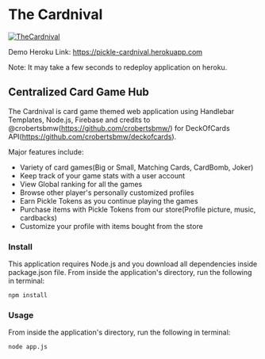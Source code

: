 # The Cardnival

[![TheCardnival](https://firebasestorage.googleapis.com/v0/b/bigorsmall-9c0b5.appspot.com/o/TheCardnival.png?alt=media&token=fdde8240-6b78-4bab-b070-d81f77518b80)](https://pickle-cardnival.herokuapp.com "TheCardnival")

Demo Heroku Link: https://pickle-cardnival.herokuapp.com

Note: It may take a few seconds to redeploy application on heroku.


## Centralized Card Game Hub
The Cardnival is card game themed web application using Handlebar Templates, Node.js, Firebase and credits to @crobertsbmw(https://github.com/crobertsbmw/) for DeckOfCards API(https://github.com/crobertsbmw/deckofcards).

Major features include:

<ul>
<li>Variety of card games(Big or Small, Matching Cards, CardBomb, Joker) </li>
<li>Keep track of your game stats with a user account</li>
<li>View Global ranking for all the games</li>
<li>Browse other player's personally customized profiles</li>
<li>Earn Pickle Tokens as you continue playing the games</li>
<li>Purchase items with Pickle Tokens from our store(Profile picture, music, cardbacks)</li>
<li>Customize your profile with items bought from the store</li>
</ul>


### Install

This application requires Node.js and you download all dependencies inside package.json file. 
From inside the application's directory, run the following in terminal:
```
npm install
```

### Usage

From inside the application's directory, run the following in terminal:
```
node app.js
```

